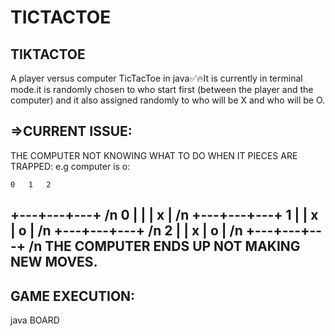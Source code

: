 # TICTACTOE

TIKTACTOE
-----------
A player versus computer TicTacToe in java✅🔥It is currently in terminal mode.it is randomly chosen to who start first (between the player and the computer) and it also assigned randomly to who will be X and who will be O.

=>CURRENT ISSUE:
------------------
THE COMPUTER NOT KNOWING WHAT TO DO WHEN IT PIECES ARE TRAPPED:
e.g computer is o:

    0   1   2
  +---+---+---+ /n
0 |   |   | x |    /n
  +---+---+---+
1 |   | x | o |    /n
  +---+---+---+  /n
2 |   | x | o |  /n
  +---+---+---+ /n
  THE COMPUTER ENDS UP NOT MAKING NEW MOVES.
  -----------------------------------------
  GAME EXECUTION:
  --------------
  java BOARD
